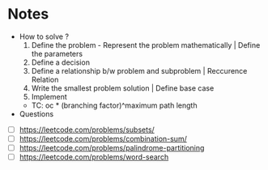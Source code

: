 # Notes
- How to solve ?
   1. Define the problem - Represent the problem mathematically | Define the parameters
   2. Define a decision
   3. Define a relationship b/w problem and subproblem | Reccurence Relation
   4. Write the smallest problem solution | Define base case
   5. Implement
  - TC: oc * (branching factor)^maximum path length
- Questions
- [ ] https://leetcode.com/problems/subsets/  
- [ ] https://leetcode.com/problems/combination-sum/ 
- [ ] https://leetcode.com/problems/palindrome-partitioning
- [ ] https://leetcode.com/problems/word-search
